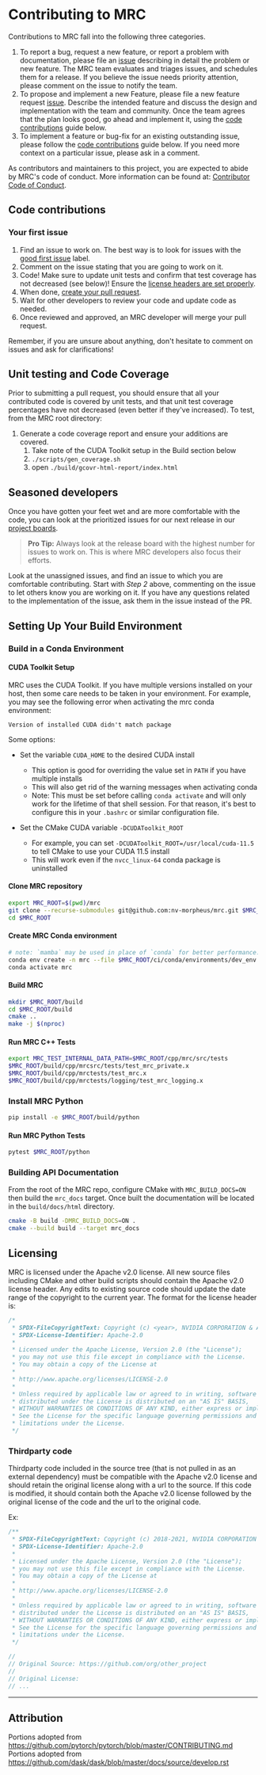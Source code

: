 # Contributing to MRC

Contributions to MRC fall into the following three categories.

1. To report a bug, request a new feature, or report a problem with
    documentation, please file an [issue](https://github.com/NVIDIA/MRC/issues/new)
    describing in detail the problem or new feature. The MRC team evaluates
    and triages issues, and schedules them for a release. If you believe the
    issue needs priority attention, please comment on the issue to notify the
    team.
2. To propose and implement a new Feature, please file a new feature request
    [issue](https://github.com/NVIDIA/MRC/issues/new). Describe the
    intended feature and discuss the design and implementation with the team and
    community. Once the team agrees that the plan looks good, go ahead and
    implement it, using the [code contributions](#code-contributions) guide below.
3. To implement a feature or bug-fix for an existing outstanding issue, please
    follow the [code contributions](#code-contributions) guide below. If you
    need more context on a particular issue, please ask in a comment.

As contributors and maintainers to this project,
you are expected to abide by MRC's code of conduct.
More information can be found at: [Contributor Code of Conduct](CODE_OF_CONDUCT.md).

## Code contributions

### Your first issue

1. Find an issue to work on. The best way is to look for issues with the [good first issue](https://github.com/NVIDIA/MRC/issues) label.
2. Comment on the issue stating that you are going to work on it.
3. Code! Make sure to update unit tests and confirm that test coverage has not decreased (see below)! Ensure the
[license headers are set properly](#Licensing).
4. When done, [create your pull request](https://github.com/NVIDIA/MRC/compare).
5. Wait for other developers to review your code and update code as needed.
6. Once reviewed and approved, an MRC developer will merge your pull request.

Remember, if you are unsure about anything, don't hesitate to comment on issues and ask for clarifications!

## Unit testing and Code Coverage
Prior to submitting a pull request, you should ensure that all your contributed code is covered by unit tests, and that
unit test coverage percentages have not decreased (even better if they've increased). To test, from the MRC root
directory:

1. Generate a code coverage report and ensure your additions are covered.
   1. Take note of the CUDA Toolkit setup in the Build section below
   2. `./scripts/gen_coverage.sh`
   3. open `./build/gcovr-html-report/index.html`

## Seasoned developers

Once you have gotten your feet wet and are more comfortable with the code, you can look at the prioritized issues for our next release in our [project boards](https://github.com/NVIDIA/MRC/projects).

> **Pro Tip:** Always look at the release board with the highest number for issues to work on. This is where MRC developers also focus their efforts.

Look at the unassigned issues, and find an issue to which you are comfortable contributing. Start with _Step 2_ above, commenting on the issue to let others know you are working on it. If you have any questions related to the implementation of the issue, ask them in the issue instead of the PR.

## Setting Up Your Build Environment

### Build in a Conda Environment

#### CUDA Toolkit Setup

MRC uses the CUDA Toolkit. If you have multiple versions installed on your host, then some care needs to be taken in your environment.
For example, you may see the following error when activating the mrc conda environment:

`Version of installed CUDA didn't match package`

Some options:

- Set the variable `CUDA_HOME` to the desired CUDA install
  - This option is good for overriding the value set in `PATH` if you have multiple installs
  - This will also get rid of the warning messages when activating conda
  - Note: This must be set before calling `conda activate` and will only work for the lifetime of that shell session. For that reason, it's best to configure this in your `.bashrc` or similar configuration file.

- Set the CMake CUDA variable `-DCUDAToolkit_ROOT`
  - For example, you can set `-DCUDAToolkit_ROOT=/usr/local/cuda-11.5` to tell CMake to use your CUDA 11.5 install
  - This will work even if the `nvcc_linux-64` conda package is uninstalled

#### Clone MRC repository
```bash
export MRC_ROOT=$(pwd)/mrc
git clone --recurse-submodules git@github.com:nv-morpheus/mrc.git $MRC_ROOT
cd $MRC_ROOT
```

#### Create MRC Conda environment
```bash
# note: `mamba` may be used in place of `conda` for better performance.
conda env create -n mrc --file $MRC_ROOT/ci/conda/environments/dev_env.yml
conda activate mrc
```
#### Build MRC
```bash
mkdir $MRC_ROOT/build
cd $MRC_ROOT/build
cmake ..
make -j $(nproc)
```

#### Run MRC C++ Tests
```bash
export MRC_TEST_INTERNAL_DATA_PATH=$MRC_ROOT/cpp/mrc/src/tests
$MRC_ROOT/build/cpp/mrcsrc/tests/test_mrc_private.x
$MRC_ROOT/build/cpp/mrctests/test_mrc.x
$MRC_ROOT/build/cpp/mrctests/logging/test_mrc_logging.x
```

### Install MRC Python
```bash
pip install -e $MRC_ROOT/build/python
```

#### Run MRC Python Tests
```bash
pytest $MRC_ROOT/python
```

### Building API Documentation
From the root of the MRC repo, configure CMake with `MRC_BUILD_DOCS=ON` then build the `mrc_docs` target. Once built the documentation will be located in the `build/docs/html` directory.
```bash
cmake -B build -DMRC_BUILD_DOCS=ON .
cmake --build build --target mrc_docs
```

## Licensing
MRC is licensed under the Apache v2.0 license. All new source files including CMake and other build scripts should contain the Apache v2.0 license header. Any edits to existing source code should update the date range of the copyright to the current year. The format for the license header is:

```c++
/*
 * SPDX-FileCopyrightText: Copyright (c) <year>, NVIDIA CORPORATION & AFFILIATES. All rights reserved.
 * SPDX-License-Identifier: Apache-2.0
 *
 * Licensed under the Apache License, Version 2.0 (the "License");
 * you may not use this file except in compliance with the License.
 * You may obtain a copy of the License at
 *
 * http://www.apache.org/licenses/LICENSE-2.0
 *
 * Unless required by applicable law or agreed to in writing, software
 * distributed under the License is distributed on an "AS IS" BASIS,
 * WITHOUT WARRANTIES OR CONDITIONS OF ANY KIND, either express or implied.
 * See the License for the specific language governing permissions and
 * limitations under the License.
 */
 ```

### Thirdparty code
Thirdparty code included in the source tree (that is not pulled in as an external dependency) must be compatible with the Apache v2.0 license and should retain the original license along with a url to the source. If this code is modified, it should contain both the Apache v2.0 license followed by the original license of the code and the url to the original code.

Ex:
```c++
/**
 * SPDX-FileCopyrightText: Copyright (c) 2018-2021, NVIDIA CORPORATION & AFFILIATES. All rights reserved.
 * SPDX-License-Identifier: Apache-2.0
 *
 * Licensed under the Apache License, Version 2.0 (the "License");
 * you may not use this file except in compliance with the License.
 * You may obtain a copy of the License at
 *
 * http://www.apache.org/licenses/LICENSE-2.0
 *
 * Unless required by applicable law or agreed to in writing, software
 * distributed under the License is distributed on an "AS IS" BASIS,
 * WITHOUT WARRANTIES OR CONDITIONS OF ANY KIND, either express or implied.
 * See the License for the specific language governing permissions and
 * limitations under the License.
 */

//
// Original Source: https://github.com/org/other_project
//
// Original License:
// ...
```


---

## Attribution
Portions adopted from https://github.com/pytorch/pytorch/blob/master/CONTRIBUTING.md \
Portions adopted from https://github.com/dask/dask/blob/master/docs/source/develop.rst
